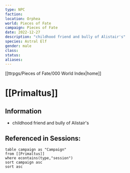 ```yaml
---
type: NPC
faction: 
location: Orphea
world: Pieces of Fate
campaign: Pieces of Fate
date: 2022-12-27
description: "childhood friend and bully of Alistair's"
species: Astral Elf
gender: male
class: 
status:
aliases:
---
```

[[ttrpgs/Pieces of Fate/000 World Index|home]]
# [[Primaltus]]

## Information
- childhood friend and bully of Alistair's
## Referenced in Sessions:

```dataview
table campaign as "Campaign"
from [[Primaltus]]
where econtains(type,"session")
sort campaign asc
sort asc
```